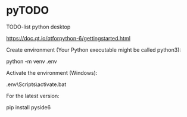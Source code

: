 # pyTODO
TODO-list python desktop

https://doc.qt.io/qtforpython-6/gettingstarted.html

Create environment (Your Python executable might be called python3):

python -m venv .env


Activate the environment (Windows):

.env\Scripts\activate.bat


For the latest version:

pip install pyside6
